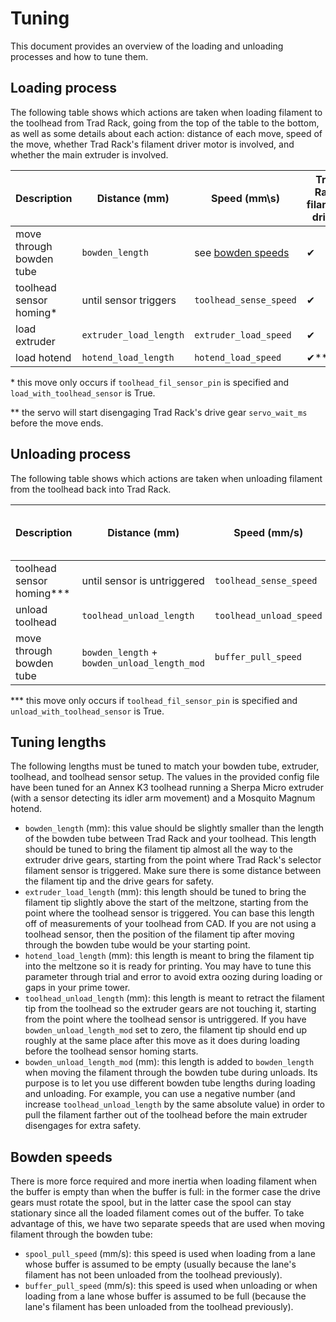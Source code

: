 # Tuning

This document provides an overview of the loading and unloading
processes and how to tune them.

## Loading process

The following table shows which actions are taken when loading
filament to the toolhead from Trad Rack, going from the top of the
table to the bottom, as well as some details about each action:
distance of each move, speed of the move, whether Trad Rack's filament
driver motor is involved, and whether the main extruder is involved.

| Description               | Distance (mm)         | Speed (mm\s)                        | Trad Rack filament driver | Main extruder |
| ---                       | ---                   | ---                                 | ---                       | ---           |
| move through bowden tube  | `bowden_length`       | see [bowden speeds](#bowden-speeds) | ✔                         | ✖             |
| toolhead sensor homing*   | until sensor triggers | `toolhead_sense_speed`              | ✔                         | ✔             |
| load extruder             | `extruder_load_length`| `extruder_load_speed`               | ✔                         | ✔             |
| load hotend               | `hotend_load_length`  | `hotend_load_speed`                 | ✔**                       | ✔             |

\* this move only occurs if `toolhead_fil_sensor_pin` is specified
and `load_with_toolhead_sensor` is True.

\** the servo will start disengaging Trad Rack's drive gear 
`servo_wait_ms` before the move ends.

## Unloading process

The following table shows which actions are taken when unloading
filament from the toolhead back into Trad Rack.

| Description               | Distance (mm)                               | Speed (mm/s)            | Trad Rack filament driver | Main extruder |
| ---                       | ---                                         | ---                     | ---                       | ---           |
| toolhead sensor homing*** | until sensor is untriggered                 | `toolhead_sense_speed`  | ✔                         | ✔             |
| unload toolhead           | `toolhead_unload_length`                    | `toolhead_unload_speed` | ✔                         | ✔             |
| move through bowden tube  | `bowden_length` + `bowden_unload_length_mod`| `buffer_pull_speed`     | ✔                         | ✖             |

\*** this move only occurs if `toolhead_fil_sensor_pin` is specified
and `unload_with_toolhead_sensor` is True.

## Tuning lengths

The following lengths must be tuned to match your bowden tube,
extruder, toolhead, and toolhead sensor setup. The values in the
provided config file have been tuned for an Annex K3 toolhead running
a Sherpa Micro extruder (with a sensor detecting its idler arm
movement) and a Mosquito Magnum hotend.

- `bowden_length` (mm): this value should be slightly smaller than the
  length of the bowden tube between Trad Rack and your toolhead.
  This length should be tuned to bring the filament tip almost all
  the way to the extruder drive gears, starting from the point where
  Trad Rack's selector filament sensor is triggered. Make sure there
  is some distance between the filament tip and the drive gears for
  safety.
- `extruder_load_length` (mm): this length should be tuned to bring
  the filament tip slightly above the start of the meltzone, starting
  from the point where the toolhead sensor is triggered. You can base
  this length off of measurements of your toolhead from CAD. If you
  are not using a toolhead sensor, then the position of the filament
  tip after moving through the bowden tube would be your starting
  point.
- `hotend_load_length` (mm): this length is meant to bring the
  filament tip into the meltzone so it is ready for printing. You may
  have to tune this parameter through trial and error to avoid extra
  oozing during loading or gaps in your prime tower.
- `toolhead_unload_length` (mm): this length is meant to retract the
  filament tip from the toolhead so the extruder gears are not
  touching it, starting from the point where the toolhead sensor is
  untriggered. If you have `bowden_unload_length_mod` set to zero, the
  filament tip should end up roughly at the same place after this move
  as it does during loading before the toolhead sensor homing starts.
- `bowden_unload_length_mod` (mm): this length is added to
  `bowden_length` when moving the filament through the bowden tube
  during unloads. Its purpose is to let you use different bowden tube
  lengths during loading and unloading. For example, you can use a
  negative number (and increase `toolhead_unload_length` by the same
  absolute value) in order to pull the filament farther out of the
  toolhead before the main extruder disengages for extra safety.

## Bowden speeds

There is more force required and more inertia when loading filament
when the buffer is empty than when the buffer is full: in the former
case the drive gears must rotate the spool, but in the latter case the
spool can stay stationary since all the loaded filament comes out of
the buffer. To take advantage of this, we have two separate speeds
that are used when moving filament through the bowden tube:

- `spool_pull_speed` (mm/s): this speed is used when loading from a
  lane whose buffer is assumed to be empty (usually because the lane's
  filament has not been unloaded from the toolhead previously).
- `buffer_pull_speed` (mm/s): this speed is used when unloading or
  when loading from a lane whose buffer is assumed to be full (because
  the lane's filament has been unloaded from the toolhead previously).
